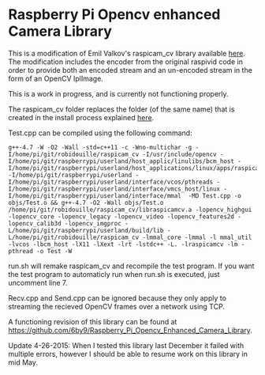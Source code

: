 Raspberry Pi Opencv enhanced Camera Library
===========================================
This is a modification of Emil Valkov's raspicam_cv library available [here](https://github.com/robidouille/robidouille/tree/master/raspicam_cv).
The modification includes the encoder from the original raspivid code in order to provide both an encoded stream and an un-encoded stream in the form of an OpenCV IplImage.

This is a work in progress, and is currently not functioning properly.

The raspicam_cv folder replaces the folder (of the same name) that is created in the install process explained [here](https://github.com/robidouille/robidouille/blob/master/raspicam_cv/README).

Test.cpp can be compiled using the following command:

    g++-4.7 -W -O2 -Wall -std=c++11 -c -Wno-multichar -g -I/home/pi/git/robidouille/raspicam_cv -I/usr/include/opencv -I/home/pi/git/raspberrypi/userland/host_applic/linulibs/bcm_host -I/home/pi/git/raspberrypi/userland/host_applications/linux/apps/raspicam -I/home/pi/git/raspberrypi/userland -I/home/pi/git/raspberrypi/userland/interface/vcos/pthreads -I/home/pi/git/raspberrypi/userland/interface/vmcs_host/linux -I/home/pi/git/raspberrypi/userland/interface/mmal  -MD Test.cpp -o objs/Test.o && g++-4.7 -O2 -Wall objs/Test.o /home/pi/git/robidouille/raspicam_cv/libraspicamcv.a -lopencv_highgui -lopencv_core -lopencv_legacy -lopencv_video -lopencv_features2d -lopencv_calib3d -lopencv_imgproc -L/home/pi/git/raspberrypi/userland/build/lib -L/home/pi/git/robidouille/raspicam_cv -lmmal_core -lmmal -l mmal_util -lvcos -lbcm_host -lX11 -lXext -lrt -lstdc++ -L. -lraspicamcv -lm -pthread -o Test -W

run.sh will remake raspicam_cv and recompile the test program.  If you want the test program to automaticly run when run.sh is executed, just uncomment line 7.

Recv.cpp and Send.cpp can be ignored because they only apply to streaming the recieved OpenCV frames over a network using TCP.

A functioning revision of this library can be found at https://github.com/6by9/Raspberry_Pi_Opencv_Enhanced_Camera_Library.

Update 4-26-2015:
When I tested this library last December it failed with multiple errors, however I should be able to resume work on this library in mid May.
